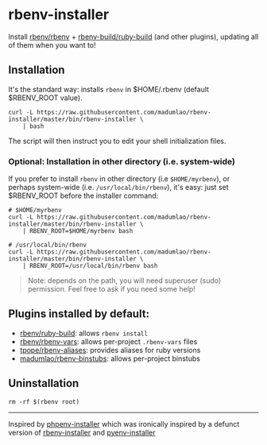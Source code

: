 # rbenv-installer

Install [rbenv/rbenv](https://github.com/rbenv/rbenv) +
[rbenv-build/ruby-build](https://github.com/rbenv/ruby-build) (and
other plugins), updating all of them when you want to!

## Installation

It's the standard way: installs `rbenv` in $HOME/.rbenv (default
$RBENV_ROOT value).

```shell
curl -L https://raw.githubusercontent.com/madumlao/rbenv-installer/master/bin/rbenv-installer \
    | bash
```

The script will then instruct you to edit your shell initialization files.

### Optional: Installation in other directory (i.e. system-wide)

If you prefer to install `rbenv` in other directory (i.e
`$HOME/myrbenv`), or perhaps system-wide (i.e. `/usr/local/bin/rbenv`),
it's easy: just set $RBENV_ROOT before the installer command:

```shell
# $HOME/myrbenv
curl -L https://raw.githubusercontent.com/madumlao/rbenv-installer/master/bin/rbenv-installer \
    | RBENV_ROOT=$HOME/myrbenv bash
```

```shell
# /usr/local/bin/rbenv
curl -L https://raw.githubusercontent.com/madumlao/rbenv-installer/master/bin/rbenv-installer \
    | RBENV_ROOT=/usr/local/bin/rbenv bash
```

> Note: depends on the path, you will need superuser (sudo)
permission. Feel free to ask if you need some help!

## Plugins installed by default:

- [rbenv/ruby-build](https://github.com/rbenv/ruby-build): allows `rbenv install`
- [rbenv/rbenv-vars](https://github.com/rbenv/rbenv-vars): allows per-project `.rbenv-vars` files
- [tpope/rbenv-aliases](https://github.com/tpope/rbenv-aliases): provides aliases for ruby versions
- [madumlao/rbenv-binstubs](https://github.com/madumlao/rbenv-binstubs): allows per-project binstubs

## Uninstallation

```shell
rm -rf $(rbenv root)
```

<hr>

Inspired by [phpenv-installer](https://github.com/rogeriopradoj/phpenv-installer) which was ironically inspired by a defunct version of [rbenv-installer](https://github.com/fesplugas/rbenv-installer) and [pyenv-installer](https://github.com/yyuu/pyenv-installer)
